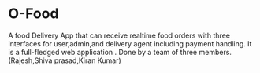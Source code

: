 
 # O-Food
 
 A food Delivery App that can receive realtime food orders with three interfaces for user,admin,and delivery agent including payment handling. It is a full-fledged web application .
Done by a team of three members.
(Rajesh,Shiva prasad,Kiran Kumar)
